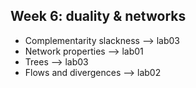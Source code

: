 ## Week 6: duality & networks
- Complementarity slackness  --> lab03
- Network properties --> lab01
- Trees --> lab03
- Flows and divergences --> lab02
